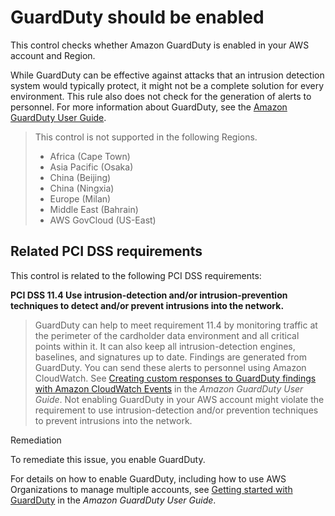 # GuardDuty should be enabled

This control checks whether Amazon GuardDuty is enabled in your AWS account and Region.

While GuardDuty can be effective against attacks that an intrusion detection system would typically protect, it might not be a complete solution for every environment. This rule also does not check for the generation of alerts to personnel. For more information about GuardDuty, see the [Amazon GuardDuty User Guide](https://docs.aws.amazon.com/guardduty/latest/ug/what-is-guardduty.html).

> This control is not supported in the following Regions.
> 
> * Africa (Cape Town)
> * Asia Pacific (Osaka)
> * China (Beijing)
> * China (Ningxia)
> * Europe (Milan)
> * Middle East (Bahrain)
> * AWS GovCloud (US-East)

## Related PCI DSS requirements

This control is related to the following PCI DSS requirements:

**PCI DSS 11.4 Use intrusion-detection and/or intrusion-prevention techniques to detect and/or prevent intrusions into the network.**

> GuardDuty can help to meet requirement 11.4 by monitoring traffic at the perimeter of the cardholder data environment and all critical points within it. It can also keep all intrusion-detection engines, baselines, and signatures up to date. Findings are generated from GuardDuty. You can send these alerts to personnel using Amazon CloudWatch. See [Creating custom responses to GuardDuty findings with Amazon CloudWatch Events](https://docs.aws.amazon.com/guardduty/latest/ug/guardduty_findings_cloudwatch.html) in the _Amazon GuardDuty User Guide_. Not enabling GuardDuty in your AWS account might violate the requirement to use intrusion-detection and/or prevention techniques to prevent intrusions into the network.

Remediation

To remediate this issue, you enable GuardDuty.

For details on how to enable GuardDuty, including how to use AWS Organizations to manage multiple accounts, see [Getting started with GuardDuty](https://docs.aws.amazon.com/guardduty/latest/ug/guardduty_settingup.html) in the _Amazon GuardDuty User Guide_.
